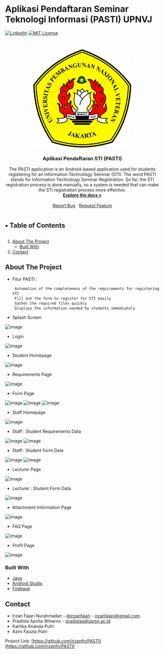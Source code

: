 # Aplikasi Pendaftaran Seminar Teknologi Informasi (PASTI) UPNVJ
[![LinkedIn][linkedin-shield]][linkedin-url]
[![MIT License][license-shield]][license-url]



<!-- PROJECT LOGO -->
<br />
<p align="center">
  <a href="https://github.com/irzanfn/PASTI">
    <img src="UPNVJ.png" alt="Logo" width="320" height="320">
  </a>

  <h3 align="center">Aplikasi Pendaftaran STI (PASTI)</h3>

  <p align="center">
    The PASTI application is an Android-based application used for students registering for an Information Technology Seminar (STI). The word PASTI stands for Information Technology Seminar Registration. So far, the STI registration process is done manually, so a system is needed that can make the STI registration process more effective.
    <br />
    <a href="https://github.com/irzanfn/PASTI"><strong>Explore the docs »</strong></a>
    <br />
    <br />
    <a href="https://github.com/irzanfn/PASTI/issues">Report Bug</a>
    ·
    <a href="https://github.com/irzanfn/PASTI/issues">Request Feature</a>
  </p>
</p>



<!-- TABLE OF CONTENTS -->
<details open="open">
  <summary><h2 style="display: inline-block">Table of Contents</h2></summary>
  <ol>
    <li>
      <a href="#about-the-project">About The Project</a>
      <ul>
        <li><a href="#built-with">Built With</a></li>
      </ul>
    </li>
    <li><a href="#contact">Contact</a></li>
  </ol>
</details>



<!-- ABOUT THE PROJECT -->
## About The Project
* Fitur PASTI :

       Automation of the completeness of the requirements for registering STI
       Fill out the form to register for STI easily
       Gather the required files quickly
       Displays the information needed by students immediately

* Splash Screen

![image](https://user-images.githubusercontent.com/67045123/115548293-84836400-a2d1-11eb-87a3-bfb75bcfeae6.png)

* Login

![image](https://user-images.githubusercontent.com/67045123/115548360-96fd9d80-a2d1-11eb-9cf0-eb36a00dec63.png)

* Student Homepage

![image](https://user-images.githubusercontent.com/67045123/115548408-a4b32300-a2d1-11eb-9ef7-bc6ac2bf2f0d.png)

* Requirements Page

![image](https://user-images.githubusercontent.com/67045123/115548478-b399d580-a2d1-11eb-8195-d6e1dc8a5fe0.png)

* Form Page

![image](https://user-images.githubusercontent.com/67045123/115548711-fa87cb00-a2d1-11eb-9c08-97dd8c675e53.png)
![image](https://user-images.githubusercontent.com/67045123/115548714-fbb8f800-a2d1-11eb-86a9-854b2096353d.png)
![image](https://user-images.githubusercontent.com/67045123/115548719-fcea2500-a2d1-11eb-83e9-8502b8fcf3fe.png)

* Staff Homepage

![image](https://user-images.githubusercontent.com/67045123/115548599-d75d1b80-a2d1-11eb-9da7-31f8b13a3215.png)

* Staff : Student Requirements Data

![image](https://user-images.githubusercontent.com/67045123/115548648-ea6feb80-a2d1-11eb-8803-de75d1eeb269.png)
![image](https://user-images.githubusercontent.com/67045123/115548654-eba11880-a2d1-11eb-957c-9c5d29267c3c.png)

* Staff : Student Form Data

![image](https://user-images.githubusercontent.com/67045123/115548811-17bc9980-a2d2-11eb-8c96-26f49acb92c3.png)
![image](https://user-images.githubusercontent.com/67045123/115548824-1db27a80-a2d2-11eb-9e0e-99728d458f9a.png)

* Lecturer Page

![image](https://user-images.githubusercontent.com/67045123/115548868-2d31c380-a2d2-11eb-9b75-2704ad2b3408.png)

* Lecturer : Student Form Data

![image](https://user-images.githubusercontent.com/67045123/115548899-36229500-a2d2-11eb-979a-705f9b397a09.png)

* Attachment Information Page

![image](https://user-images.githubusercontent.com/67045123/115548950-43d81a80-a2d2-11eb-98c1-49aeb4a49b39.png)

* FAQ Page

![image](https://user-images.githubusercontent.com/67045123/115548969-49356500-a2d2-11eb-94e9-e4037a32a2cf.png)

* Profil Page

![image](https://user-images.githubusercontent.com/67045123/115548994-4f2b4600-a2d2-11eb-8165-b7a2949fca34.png)

### Built With

* [Java](https://www.java.com)
* [Android Studio](https://developer.android.com/)
* [Firebase](https://firebase.google.com/)


## Contact

* Irzan Fajari Nurahmadan - [@irzanfajari](https://twitter.com/irzanfajari) - irzanfajari@gmail.com
* Pradista Aprilia Winarno - pradistaa@upnvj.ac.id
* Kartika Ananda Putri
* Azini Fauzia Putri

Project Link: [https://github.com/irzanfn/PASTI](https://github.com/irzanfn/PASTI)


<!-- MARKDOWN LINKS & IMAGES -->
[linkedin-shield]: https://img.shields.io/badge/-LinkedIn-black.svg?style=for-the-badge&logo=linkedin&colorB=555
[linkedin-url]: https://www.linkedin.com/in/irzan-fajari-nurahmadan-92124280/
[license-shield]: https://img.shields.io/github/license/othneildrew/Best-README-Template.svg?style=for-the-badge
[license-url]: https://github.com/othneildrew/Best-README-Template/blob/master/LICENSE.txt
